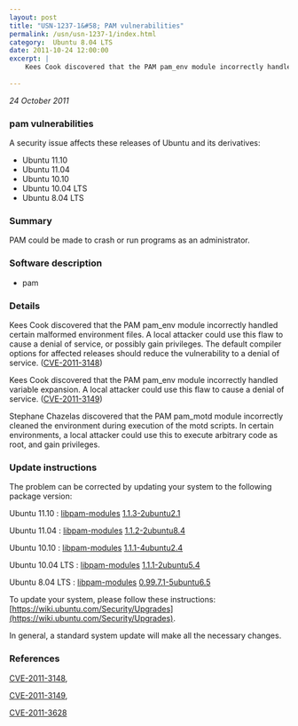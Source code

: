 ```yaml
---
layout: post
title: "USN-1237-1&#58; PAM vulnerabilities"
permalink: /usn/usn-1237-1/index.html
category:  Ubuntu 8.04 LTS
date: 2011-10-24 12:00:00
excerpt: |
    Kees Cook discovered that the PAM pam_env module incorrectly handled certain malformed environment files. A local attacker could use this flaw to cause a denial of service, or possibly gain privileges. The default compiler options for affected releases should reduce the vulnerability to a denial of service. ([CVE-2011-3148](http://people.ubuntu.com/~ubuntu-security/cve/CVE-2011-3148))
    
--- 
```

 
 

*24 October 2011*

### pam vulnerabilities

A security issue affects these releases of Ubuntu and its derivatives:

* Ubuntu 11.10
* Ubuntu 11.04
* Ubuntu 10.10
* Ubuntu 10.04 LTS
* Ubuntu 8.04 LTS

### Summary

PAM could be made to crash or run programs as an administrator. 

### Software description

* pam 

### Details

Kees Cook discovered that the PAM pam_env module incorrectly handled certain malformed environment files. A local attacker could use this flaw to cause a denial of service, or possibly gain privileges. The default compiler options for affected releases should reduce the vulnerability to a denial of service. ([CVE-2011-3148](http://people.ubuntu.com/~ubuntu-security/cve/CVE-2011-3148))

Kees Cook discovered that the PAM pam_env module incorrectly handled variable expansion. A local attacker could use this flaw to cause a denial of service. ([CVE-2011-3149](http://people.ubuntu.com/~ubuntu-security/cve/CVE-2011-3149))

Stephane Chazelas discovered that the PAM pam_motd module incorrectly cleaned the environment during execution of the motd scripts. In certain environments, a local attacker could use this to execute arbitrary code as root, and gain privileges. 

### Update instructions

The problem can be corrected by updating your system to the following package version:

Ubuntu 11.10
 : [libpam-modules](https://launchpad.net/ubuntu/+source/pam) <span> [1.1.3-2ubuntu2.1](https://launchpad.net/ubuntu/+source/pam/1.1.3-2ubuntu2.1) </span> 

Ubuntu 11.04
 : [libpam-modules](https://launchpad.net/ubuntu/+source/pam) <span> [1.1.2-2ubuntu8.4](https://launchpad.net/ubuntu/+source/pam/1.1.2-2ubuntu8.4) </span> 

Ubuntu 10.10
 : [libpam-modules](https://launchpad.net/ubuntu/+source/pam) <span> [1.1.1-4ubuntu2.4](https://launchpad.net/ubuntu/+source/pam/1.1.1-4ubuntu2.4) </span> 

Ubuntu 10.04 LTS
 : [libpam-modules](https://launchpad.net/ubuntu/+source/pam) <span> [1.1.1-2ubuntu5.4](https://launchpad.net/ubuntu/+source/pam/1.1.1-2ubuntu5.4) </span> 

Ubuntu 8.04 LTS
 : [libpam-modules](https://launchpad.net/ubuntu/+source/pam) <span> [0.99.7.1-5ubuntu6.5](https://launchpad.net/ubuntu/+source/pam/0.99.7.1-5ubuntu6.5) </span> 

To update your system, please follow these instructions: [https://wiki.ubuntu.com/Security/Upgrades](https://wiki.ubuntu.com/Security/Upgrades).

In general, a standard system update will make all the necessary changes. 

### References

 
 [CVE-2011-3148](http://people.ubuntu.com/~ubuntu-security/cve/CVE-2011-3148), 

 [CVE-2011-3149](http://people.ubuntu.com/~ubuntu-security/cve/CVE-2011-3149), 

 [CVE-2011-3628](http://people.ubuntu.com/~ubuntu-security/cve/CVE-2011-3628)
 

